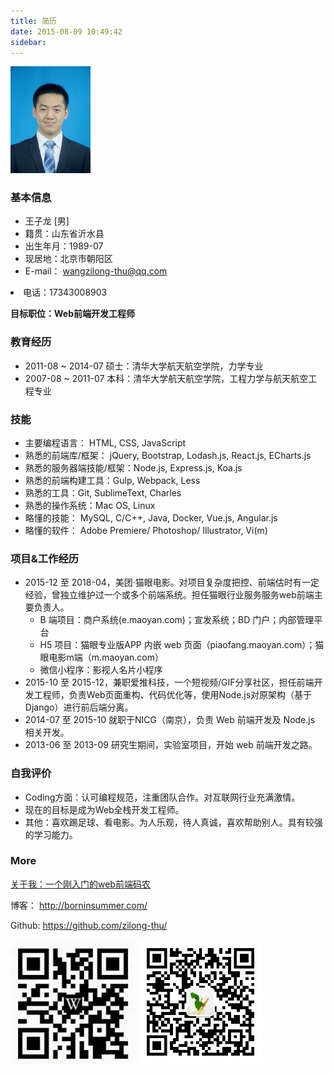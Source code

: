 ```yaml
---
title: 简历
date: 2015-08-09 10:49:42
sidebar:
---
```


<img src="myResumeAvatar.jpg" class="avatar" style="max-width: 128px;">

<link rel="stylesheet" type="text/css" href="./index.css">

### 基本信息

+ 王子龙 [男]
+ 籍贯：山东省沂水县
+ 出生年月：1989-07
+ 现居地：北京市朝阳区
+ E-mail： wangzilong-thu@qq.com
<li class="telephone">电话：17343008903</li>

**目标职位：Web前端开发工程师**

### 教育经历

+ 2011-08 ~ 2014-07 硕士：清华大学航天航空学院，力学专业
+ 2007-08 ~ 2011-07 本科：清华大学航天航空学院，工程力学与航天航空工程专业

### 技能

+ 主要编程语言： HTML, CSS, JavaScript
+ 熟悉的前端库/框架： jQuery, Bootstrap, Lodash.js, React.js, ECharts.js
+ 熟悉的服务器端技能/框架：Node.js, Express.js, Koa.js
+ 熟悉的前端构建工具：Gulp, Webpack, Less
+ 熟悉的工具：Git, SublimeText, Charles
+ 熟悉的操作系统：Mac OS, Linux
+ 略懂的技能： MySQL, C/C++, Java, Docker, Vue.js, Angular.js
+ 略懂的软件： Adobe Premiere/ Photoshop/ Illustrator, Vi(m)

### 项目&工作经历

+ 2015-12 至 2018-04，美团·猫眼电影。对项目复杂度把控、前端估时有一定经验，曾独立维护过一个或多个前端系统。担任猫眼行业服务服务web前端主要负责人。
  - B 端项目：商户系统(e.maoyan.com)；宣发系统；BD 门户；内部管理平台
  - H5 项目：猫眼专业版APP 内嵌 web 页面（piaofang.maoyan.com）；猫眼电影m端（m.maoyan.com）
  - 微信小程序：影视人名片小程序
+ 2015-10 至 2015-12，兼职爱推科技，一个短视频/GIF分享社区，担任前端开发工程师，负责Web页面重构、代码优化等，使用Node.js对原架构（基于Django）进行前后端分离。
+ 2014-07 至 2015-10 就职于NICG（南京），负责 Web 前端开发及 Node.js 相关开发。
+ 2013-06 至 2013-09 研究生期间，实验室项目，开始 web 前端开发之路。

### 自我评价

+ Coding方面：认可编程规范，注重团队合作。对互联网行业充满激情。
+ 现在的目标是成为Web全栈开发工程师。
+ 其他：喜欢踢足球、看电影。为人乐观，待人真诚，喜欢帮助别人。具有较强的学习能力。

### More

<a href="aboutMe-longStory.html">关于我：一个刚入门的web前端码农</a>


博客： http://borninsummer.com/

Github: https://github.com/zilong-thu/

<img src="/images/my-qr-code.jpeg" style="width: 200px;" alt="手机扫描二维码访问本网站">

<img src="/images/wechat/qrcode_for_gh_1bc1fa020fc5_344.jpg" style="width: 200px;" alt="微信扫描二维码关注博主的公众号">
